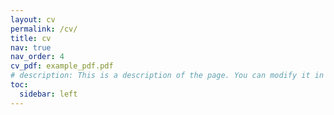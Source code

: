 ```yaml
---
layout: cv
permalink: /cv/
title: cv
nav: true
nav_order: 4
cv_pdf: example_pdf.pdf
# description: This is a description of the page. You can modify it in '_pages/cv.md'. You can also change or remove the top pdf download button.
toc:
  sidebar: left
---
```

